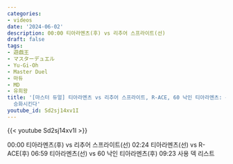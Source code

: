```yaml
---
categories:
- videos
date: '2024-06-02'
description: 00:00 티아라멘츠(후) vs 리추어 스프라이트(선)
draft: false
tags:
- 遊戯王
- マスターデュエル
- Yu-Gi-Oh
- Master Duel
- 마듀
- MD
- 유희왕
title: '[마스터 듀얼] 티아라멘츠 vs 리추어 스프라이트, R-ACE, 60 낙인 티아라멘츠: 선공 필드가 길항승부로 쓸려나간 슬픔을 융합으로
  승화시킨다'
youtube_id: Sd2sj14xv1I
---
```



{{< youtube Sd2sj14xv1I >}}

00:00 티아라멘츠(후) vs 리추어 스프라이트(선)
02:24 티아라멘츠(선) vs R-ACE(후)
06:59 티아라멘츠(선) vs 60 낙인 티아라멘츠(후)
09:23 사용 덱 리스트